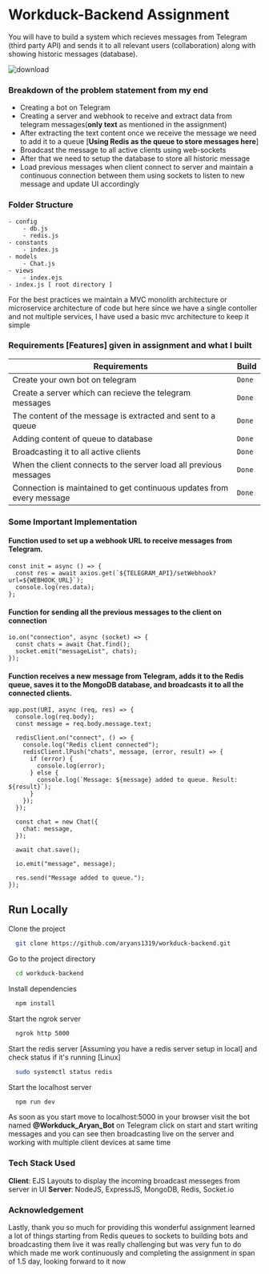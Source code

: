 # Workduck-Backend Assignment

You will have to build a system which recieves messages from Telegram (third party API) and sends it to all relevant users (collaboration) along with showing historic messages (database).

![download](https://user-images.githubusercontent.com/72180855/235340781-7e96eb85-f027-444d-8d60-f2cd2b6a856b.jpeg)

### Breakdown of the problem statement from my end

- Creating a bot on Telegram
- Creating a server and webhook to receive and extract data from telegram            messages(**only text** as mentioned in the assignment)
- After extracting the text content once we receive the message we need to add it to a queue [**Using Redis as the queue to store messages here**]
- Broadcast the message to all active clients using web-sockets
- After that we need to setup the database to store all historic message
- Load previous messages when client connect to server and maintain a continuous connection between them using sockets to listen to new message and update UI accordingly

### Folder Structure
    - config
        - db.js
        - redis.js
    - constants
        - index.js
    - models
        - Chat.js 
    - views
        - index.ejs
    - index.js [ root directory ]    
For the best practices we maintain a MVC monolith architecture or microservice architecture of code but here since we have a single contoller and not multiple services, I have used a basic mvc architecture to keep it simple



### Requirements [Features] given in assignment and what I built

| Requirements | Build |
| --- | --- |
| Create your own bot on telegram | `Done` | 
| Create a server which can recieve the telegram messages | `Done` |
| The content of the message is extracted and sent to a queue | `Done` |
| Adding content of queue to database  | `Done` |
| Broadcasting it to all active clients  | `Done` |
| When the client connects to the server load all previous messages | `Done` |
| Connection is maintained to get continuous updates from every message| `Done` |

### Some Important Implementation

#### Function used to set up a webhook URL to receive messages from Telegram.
```
const init = async () => {
  const res = await axios.get(`${TELEGRAM_API}/setWebhook?url=${WEBHOOK_URL}`);
  console.log(res.data);
};
```

#### Function for sending all the previous messages to the client on connection
```
io.on("connection", async (socket) => {
  const chats = await Chat.find();
  socket.emit("messageList", chats);
});
```
#### Function receives a new message from Telegram, adds it to the Redis queue, saves it to the MongoDB database, and broadcasts it to all the connected clients.
```
app.post(URI, async (req, res) => {
  console.log(req.body);
  const message = req.body.message.text;

  redisClient.on("connect", () => {
    console.log("Redis client connected");
    redisClient.lPush("chats", message, (error, result) => {
      if (error) {
        console.log(error);
      } else {
        console.log(`Message: ${message} added to queue. Result: ${result}`);
      }
    });
  });

  const chat = new Chat({
    chat: message,
  });

  await chat.save();

  io.emit("message", message);

  res.send("Message added to queue.");
});
```


## Run Locally

Clone the project

```bash
  git clone https://github.com/aryans1319/workduck-backend.git
```

Go to the project directory

```bash
  cd workduck-backend
```

Install dependencies

```bash
  npm install
```

Start the ngrok server

```bash
  ngrok http 5000
```
Start the redis server [Assuming you have a redis server setup in local] and check status if it's running [Linux]

```bash
  sudo systemctl status redis
```
Start the localhost server

```bash
  npm run dev
```
As soon as you start move to localhost:5000 in your browser visit the bot named **@Workduck_Aryan_Bot** on Telegram click on start and start writing messages and you can see then broadcasting live on the server and working with multiple client devices at same time


### Tech Stack Used

**Client**: EJS Layouts to display the incoming broadcast messeges from server in UI
**Server**: NodeJS, ExpressJS, MongoDB, Redis, Socket.io




### Acknowledgement

Lastly, thank you so much for providing this wonderful assignment learned a lot of things starting from Redis queues to sockets to building bots and broadcasting them live it was really challenging but was very fun to do which made me work continuously and completing the assignment in span of 1.5 day, looking forward to it now



